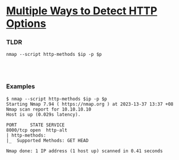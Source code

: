 # [Multiple Ways to Detect HTTP Options](https://www.hackingarticles.in/multiple-ways-to-detect-http-options/)

### TLDR
```
nmap --script http-methods $ip -p $p
```
### 
```

```
### 
```

```
### Examples
```
$ nmap --script http-methods $ip -p $p
Starting Nmap 7.94 ( https://nmap.org ) at 2023-13-37 13:37 +08
Nmap scan report for 10.10.10.10
Host is up (0.029s latency).

PORT     STATE SERVICE
8000/tcp open  http-alt
| http-methods: 
|_  Supported Methods: GET HEAD

Nmap done: 1 IP address (1 host up) scanned in 0.41 seconds
```

### 
```

```
### 
```

```
### 
```

```
### 
```

```
### 
```

```
### 
```

```
### 
```

```
### 
```

```
